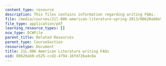```yaml
---
content_type: resource
description: This files contains information regarding writing FQAs.
file: /media/courses/21l-006-american-literature-spring-2013/00620ab0e525ccd2479416fd726a4c8a_MIT21L_006S13_writingfaqs.pdf
file_type: application/pdf
learning_resource_types: []
ocw_type: OCWFile
parent_title: Related Resources
parent_type: CourseSection
resourcetype: Document
title: 21L.006 American Literature writing FAQs
uid: 00620ab0-e525-ccd2-4794-16fd726a4c8a
---
```

